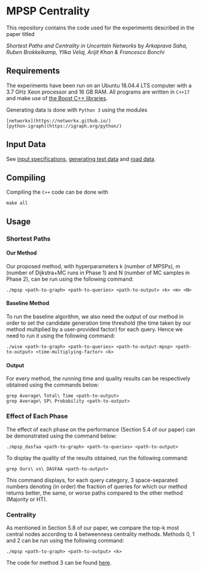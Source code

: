 # MPSP Centrality

This repository contains the code used for the experiments described in the paper titled

_Shortest Paths and Centrality in Uncertain Networks_
by
_Arkaprava Saha, Ruben Brokkelkamp, Yllka Velaj, Arijit Khan & Francesco Bonchi_

## Requirements
The experiments have been run on an Ubuntu 18.04.4 LTS computer with a 3.7 GHz Xeon processor and 16 GB RAM. All programs are written in `C++17` and make use of [the Boost C++ libraries](https://www.boost.org/).

Generating data is done with `Python 3` using the modules
```
[networkx](https://networkx.github.io/)
[python-igraph](https://igraph.org/python/)
```

## Input Data
See [input specifications](data/README.md), [generating test data](data/Synthetic/README.md) and [road data](data/Real/Road/README.md).

## Compiling
Compiling the `C++` code can be done with
```
make all
```

## Usage

### Shortest Paths

#### Our Method
Our proposed method, with hyperparameters k (number of MPSPs), m (number of Dijkstra+MC runs in Phase 1) and N (number of MC samples in Phase 2), can be run using the following command:
```
./mpsp <path-to-graph> <path-to-queries> <path-to-output> <k> <m> <N>
```

#### Baseline Method
To run the baseline algorithm, we also need the output of our method in order to set the candidate generation time threshold (the time taken by our method multiplied by a user-provided factor) for each query. Hence we need to run it using the following command:
```
./wise <path-to-graph> <path-to-queries> <path-to-output-mpsp> <path-to-output> <time-multiplying-factor> <k>
```

#### Output
For every method, the running time and quality results can be respectively obtained using the commands below:
```
grep Average\ Total\ Time <path-to-output>
grep Average\ SP\ Probability <path-to-output>
```

### Effect of Each Phase
The effect of each phase on the performance (Section 5.4 of our paper) can be demonstrated using the command below:
```
./mpsp_dasfaa <path-to-graph> <path-to-queries> <path-to-output>
```
To display the quality of the results obtained, run the following command:
```
grep Ours\ vs\ DASFAA <path-to-output>
```
This command displays, for each query category, 3 space-separated numbers denoting (in order) the fraction of queries for which our method returns better, the same, or worse paths compared to the other method (Majority or HT).

### Centrality
As mentioned in Section 5.8 of our paper, we compare the top-k most central nodes according to 4 betweenness centrality methods. Methods 0, 1 and 2 can be run using the following command:
```
./mpsp <path-to-graph> <path-to-output> <k>
```
The code for method 3 can be found [here](https://github.com/XNetLab/ProbGraphBetwn).
